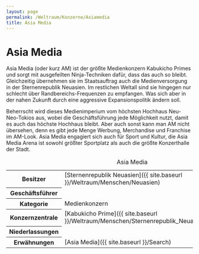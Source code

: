 ```yaml
---
layout: page
permalink: /Weltraum/Konzerne/Asiamedia
title: Asia Media
---
```



# Asia Media


Asia Media (oder kurz AM) ist der größte Medienkonzern Kabukicho Primes und sorgt mit ausgefeilten Ninja-Techniken dafür, dass das auch so bleibt. Gleichzeitig übernehmen sie im Staatsauftrag auch die Medienversorgung in der Sternenrepublik Neuasien. Im restlichen Weltall sind sie hingegen nur schlecht über Randbereichs-Frequenzen zu empfangen. Was sich aber in der nahen Zukunft durch eine aggressive Expansionspolitik ändern soll.

Beherrscht wird dieses Medienimperium vom höchsten Hochhaus Neu-Neo-Tokios aus, wobei die Geschäftsführung jede Möglichkeit nutzt, damit es auch das höchste Hochhaus bleibt. Aber auch sonst kann man AM nicht übersehen, denn es gibt jede Menge Werbung, Merchandise und Franchise im AM-Look. Asia Media engagiert sich auch für Sport und Kultur, die Asia Media Arena ist sowohl größter Sportplatz als auch die größte Konzerthalle der Stadt.


<aside>
<table data-type="konzern">
<caption>Asia Media</caption>
<tbody>
<tr><th>Besitzer</th><td>[Sternenrepublik Neuasien]({{ site.baseurl }}/Weltraum/Menschen/Neuasien)</td></tr>
<tr><th>Geschäftsführer</th><td> </td></tr>
<tr><th>Kategorie</th><td>Medienkonzern</td></tr>
<tr><th>Konzernzentrale</th><td>[Kabukicho Prime]({{ site.baseurl }}/Weltraum/Menschen/Sternenrepublik_Neuasien/Kabukichoprime)</td></tr>
<tr><th>Niederlassungen</th><td> </td></tr>
<tr><th>Erwähnungen</th><td>[Asia Media]({{ site.baseurl }}/Search)</td></tr>
</tbody>
</table>
</aside>

